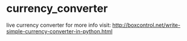 currency_converter
==================

live currency converter for more info visit: http://boxcontrol.net/write-simple-currency-converter-in-python.html
